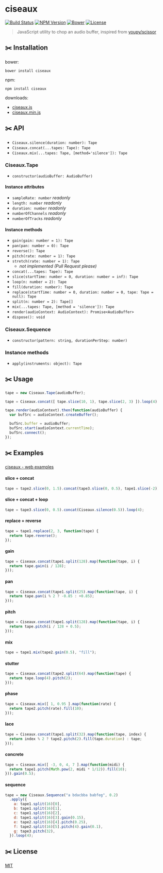 # ciseaux
[![Build Status](http://img.shields.io/travis/mohayonao/ciseaux.svg?style=flat-square)](https://travis-ci.org/mohayonao/ciseaux)
[![NPM Version](http://img.shields.io/npm/v/ciseaux.svg?style=flat-square)](https://www.npmjs.org/package/ciseaux)
[![Bower](http://img.shields.io/bower/v/ciseaux.svg?style=flat-square)](http://bower.io/search/?q=ciseaux)
[![License](http://img.shields.io/badge/license-MIT-brightgreen.svg?style=flat-square)](http://mohayonao.mit-license.org/)

> JavaScript utility to chop an audio buffer, inspired from [youpy/scissor](https://github.com/youpy/scissor)

## :scissors: Installation

bower:

```
bower install ciseaux
```

npm:

```
npm install ciseaux
```

downloads:

- [ciseaux.js](https://raw.githubusercontent.com/mohayonao/ciseaux/master/build/ciseaux.js)
- [ciseaux.min.js](https://raw.githubusercontent.com/mohayonao/ciseaux/master/build/ciseaux.min.js)

## :scissors: API
- `Ciseaux.silence(duration: number): Tape`
- `Ciseaux.concat(...tapes: Tape): Tape`
- `Ciseaux.mix(...tapes: Tape, [method='silence']): Tape`

### Ciseaux.Tape
- `constructor(audioBuffer: AudioBuffer)`

#### Instance attributes
- `sampleRate: number` _readonly_
- `length: number` _readonly_
- `duration: number` _readonly_
- `numberOfChannels` _readonly_
- `numberOfTracks` _readonly_

#### Instance methods
- `gain(gain: number = 1): Tape`
- `pan(pan: number = 0): Tape`
- `reverse(): Tape`
- `pitch(rate: number = 1): Tape`
- `stretch(rate: number = 1): Tape`
  - _not implemented (Pull Request please)_
- `concat(...tapes: Tape): Tape`
- `slice(startTime: number = 0, duration: number = inf): Tape`
- `loop(n: number = 2): Tape`
- `fill(duration: number): Tape`
- `replace(startTime: number = 0, duration: number = 0, tape: Tape = null): Tape`
- `split(n: number = 2): Tape[]`
- `mix(...tapes: Tape, [method = 'silence']): Tape`
- `render(audioContext: AudioContext): Promise<AudioBuffer>`
- `dispose(): void`

### Ciseaux.Sequence
- `constructor(pattern: string, durationPerStep: number)`

### Instance methods
- `apply(instruments: object): Tape`

## :scissors: Usage
```js
tape = new Ciseaux.Tape(audioBuffer);

tape = Ciseaux.concat([ tape.slice(10, 1), tape.slice(2, 3) ]).loop(4);

tape.render(audioContext).then(function(audioBuffer) {
  var bufSrc = audioContext.createBuffer();

  bufSrc.buffer = audioBuffer;
  bufSrc.start(audioContext.currentTime);
  bufSrc.connect();
});
```

## :scissors: Examples

[ciseaux - web examples](http://mohayonao.github.io/ciseaux/)

#### slice + concat
```js
tape = tape2.slice(0, 1.5).concat(tape3.slice(0, 0.5), tape1.slice(-2));
```

#### slice + concat + loop
```js
tape = tape3.slice(0, 0.5).concat(Ciseaux.silence(0.5)).loop(4);
```

#### replace + reverse
```js
tape = tape1.replace(2, 3, function(tape) {
  return tape.reverse();
});
```

#### gain
```js
tape = Ciseaux.concat(tape1.split(128).map(function(tape, i) {
  return tape.gain(i / 128);
}));
```

#### pan
```js
tape = Ciseaux.concat(tape1.split(25).map(function(tape, i) {
  return tape.pan(i % 2 ? -0.85 : +0.85);
}));
```

#### pitch
```js
tape = Ciseaux.concat(tape1.split(128).map(function(tape, i) {
  return tape.pitch(i / 128 + 0.5);
}));
```

#### mix
```js
tape = tape1.mix(tape2.gain(0.5), "fill");
```

#### stutter
```js
tape = Ciseaux.concat(tape2.split(64).map(function(tape) {
  return tape.loop(4).pitch(2);
}));
```

#### phase
```js
tape = Ciseaux.mix([ 1, 0.95 ].map(function(rate) {
  return tape2.pitch(rate).fill(10);
}));
```

#### lace
```js
tape = Ciseaux.concat(tape1.split(32).map(function(tape, index) {
  return index % 2 ? tape2.pitch(2).fill(tape.duration) : tape;
}));
```

#### concrete
```js
tape = Ciseaux.mix([ -3, 0, 4, 7 ].map(function(midi) {
  return tape1.pitch(Math.pow(2, midi * 1/12)).fill(10);
})).gain(0.5);
```

#### sequence

```js
tape = new Ciseaux.Sequence("a bdacbba babfeg", 0.2)
  .apply({
    a: tape1.split(16)[0],
    b: tape1.split(16)[1],
    c: tape1.split(16)[2],
    d: tape1.split(16)[3].gain(0.15),
    e: tape2.split(16)[4].pitch(0.25),
    f: tape2.split(16)[5].pitch(4).gain(0.1),
    g: tape3.pitch(32),
  }).loop(4);
```

## :scissors: License

[MIT](http://mohayonao.mit-license.org/)
